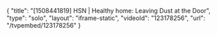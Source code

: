 {
    "title": "[1508441819] HSN | Healthy home: Leaving Dust at the Door",
    "type": "solo",
    "layout": "iframe-static",
    "videoId": "123178256",
    "url": "\/tvpembed\/123178256"
}